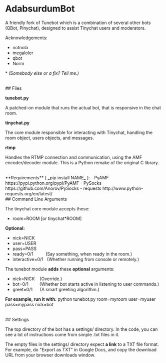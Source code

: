 # AdabsurdumBot
A friendly fork of Tunebot which is a combination of several other bots (QBot, Pinychat), designed to assist Tinychat users and moderators.

Acknowledgements:
+ notnola
+ megaloler
+ qbot
+ Norm

\* _(Somebody else or a fix? Tell me.)_

<br>
## Files

**tunebot.py**

A patched-on module that runs the actual bot, that is responsive in the chat room.

**tinychat.py**

The core module responsible for interacting with Tinychat, handling the room object, users objects, and messages.

**rtmp**

Handles the RTMP connection and communication, using the AMF encoder/decoder module. This is a Python remake of the original C library.

<br>
**Requirements** [ _pip install NAME_ ]:
- PyAMF https://pypi.python.org/pypi/PyAMF
- PySocks https://github.com/Anorov/PySocks
- requests http://www.python-requests.org/en/latest/

<br>
## Command Line Arguments

The tinychat core module accepts these:

- room=ROOM [or tinychat*ROOM]

**Optional:**
- nick=NICK
- user=USER
- pass=PASS
- ready=0/1 &nbsp;&nbsp;&nbsp;&nbsp;&nbsp;&nbsp;&nbsp;&nbsp;&nbsp;(Say something, when ready in the room.)
- interactive=0/1 &nbsp;&nbsp;(Whether running from console or remotely.)

The tunebot module **adds** these **optional** arguments:

- nick=NICK&nbsp;&nbsp;&nbsp;&nbsp;(Override.)
- bot=0/1  &nbsp;&nbsp;&nbsp;&nbsp;&nbsp;&nbsp;&nbsp;&nbsp;(Whether bot starts active in listening to user commands.)
- greet=0/1 &nbsp;&nbsp;&nbsp;&nbsp;&nbsp;(A smart greeting algorithm.)

**For example, run it with:** python tunebot.py room=myroom user=myuser pass=mypass nick=bot

<br>
## Settings

The top directory of the bot has a settings/ directory. In the code, you can see a lot of instructions come from simple .txt files in it.

The empty files in the settings/ directory expect **a link** to a TXT file format. For example, do "Export as TXT" in Google Docs, and copy the download URL from your browser downloads window.

<br>
